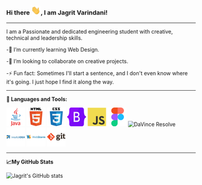 ### Hi there <img src="https://raw.githubusercontent.com/ptprashanttripathi/ptprashanttripathi/master/hi.gif" width="25px">, I am Jagrit Varindani!

***

I am a Passionate and dedicated engineering student with creative, technical and leadership skills.

-🌱 I’m currently learning Web Design.

-👯 I’m looking to collaborate on creative projects.

-⚡ Fun fact: Sometimes I'll start a sentence, and I don't even know where it's going. I just hope I find it along the way.

***

****🧰 Languages and Tools:****

<img src="https://github.com/devicons/devicon/blob/master/icons/java/java-original-wordmark.svg" height="50px" width="50px" alt="Java"> <img src="https://github.com/devicons/devicon/blob/master/icons/html5/html5-original-wordmark.svg" height="50px" width="50px" alt="HTML 5"> <img src="https://github.com/devicons/devicon/blob/master/icons/css3/css3-original-wordmark.svg" height="50px" width="50px" alt="CSS 3"> <img src="https://github.com/devicons/devicon/blob/master/icons/bootstrap/bootstrap-original.svg" height="50px" width="50px" alt="Bootstrap"> <img src="https://github.com/devicons/devicon/blob/master/icons/javascript/javascript-original.svg" height="50px" width="50px" alt="JavaScript"> <img src="https://github.com/devicons/devicon/blob/master/icons/figma/figma-original.svg" height="50px" width="50px" alt="Figma">  <img src="https://cdn.worldvectorlogo.com/logos/davinci-resolve-12.svg" height="50px" width="50px" alt="DaVince Resolve"> <img src="https://github.com/devicons/devicon/blob/master/icons/intellij/intellij-original-wordmark.svg" height="50px" width="50px" alt="IntelliJ"> <img src="https://github.com/devicons/devicon/blob/master/icons/webstorm/webstorm-original-wordmark.svg" height="50px" width="50px" alt="WebStorm"> <img src="https://github.com/devicons/devicon/blob/master/icons/git/git-original-wordmark.svg" height="50px" width="50px" alt="Git">


***
****📈My GitHub Stats****

![Jagrit's GitHub stats](https://github-readme-stats.vercel.app/api?username=jagritvarindani&show_icons=true&theme=radical)

<!--
**jagritvarindani/jagritvarindani** is a ✨ _special_ ✨ repository because its `README.md` (this file) appears on your GitHub profile.

Here are some ideas to get you started:

- 🔭 I’m currently working on ...
- 🌱 I’m currently learning ...
- 👯 I’m looking to collaborate on ...
- 🤔 I’m looking for help with ...
- 💬 Ask me about ...
- 📫 How to reach me: ...
- 😄 Pronouns: ...
- ⚡ Fun fact: ...
-->




